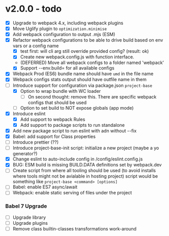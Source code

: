 # v2.0.0 - todo

- [x] Upgrade to webpack 4.x, including webpack plugins
- [x] Move Uglify plugin to `optimization.minimise`
- [x] Add webpack configuration to output .mjs (ESM)
- [x] Refactor webpack configurations to be able to drive build based on env vars or a config name
    - [x] test first: will cli arg still override provided config? (result: ok)
    - [x] Create new webpack.config.js with function interface.
    - (DEFERRED) Move all webpack configs to a folder named 'webpack'
    - [x] Support --env.build=<value> for all available configs 
- [x] Webpack Prod (ES6) bundle name should have `umd` in the file name
- [x] Webpack configs stats output should have outfile name in them
- [ ] Introduce support for configuration via package.json `project-base`
    - [X] Option to wrap bundle with WC loader
        - [ ] On second thought: remove this. There are specific webpack configs that should be used
    - [ ] Option to set build to NOT expose globals (app mode)
- [x] Introduce eslint
    - [x] Add support to webpack Rules
    - [x] Add support to package scripts to run standalone
- [x] Add new package script to run eslint with adn without --fix
- [x] Babel: add support for Class properties
- [ ] Introduce prettier (??)
- [ ] Introduce project-base-init script: initialize a new project (maybe a yo generator?)
- [x] Change eslint to auto-include config in /config/eslint.config.js
- [x] BUG: ESM build is missing BUILD.DATA definitions set by webpack.dev
- [ ] Create script from where all tooling should be used (to avoid installs where tools might not be avialable in hosting project)
    script would be something like `project-base <command> [options]`
- [ ] Babel: enable ES7 async/await
- [ ] Webpack: enable static serving of files under the project

### Babel 7 Upgrade

- [ ] Upgrade library
- [ ] Upgrade plugins
- [ ] Remove class builtin-classes transformations work-around
